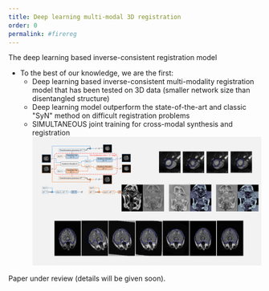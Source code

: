 ```yaml
---
title: Deep learning multi-modal 3D registration
order: 0
permalink: #firereg
---
```

The deep learning based inverse-consistent registration model
* To the best of our knowledge, we are the first:
  * Deep learning based inverse-consistent multi-modality registration model that has been tested on 3D data (smaller network size than disentangled structure)
  * Deep learning model outperform the state-of-the-art and classic "SyN" method on difficult registration problems
  * SIMULTANEOUS joint training for cross-modal synthesis and registration
![proj_image](/assets/images/projects/FireReg.png)

Paper under review (details will be given soon).
